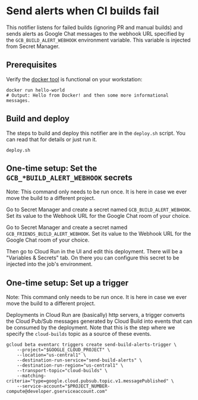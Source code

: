 # Send alerts when CI builds fail

This notifier listens for failed builds (ignoring PR and manual builds) and
sends alerts as Google Chat messages to the webhook URL specified by the
`GCB_BUILD_ALERT_WEBHOOK` environment variable. This variable is injected from
Secret Manager.

## Prerequisites

Verify the [docker tool][docker] is functional on your workstation:

```shell
docker run hello-world
# Output: Hello from Docker! and then some more informational messages.
```

## Build and deploy

The steps to build and deploy this notifier are in the `deploy.sh` script. You
can read that for details or just run it.

```shell
deploy.sh
```

## One-time setup: Set the `GCB_*BUILD_ALERT_WEBHOOK` secrets

Note: This command only needs to be run once. It is here in case we ever move
the build to a different project.

Go to Secret Manager and create a secret named `GCB_BUILD_ALERT_WEBHOOK`. Set
its value to the Webhook URL for the Google Chat room of your choice.

Go to Secret Manager and create a secret named
`GCB_FRIENDS_BUILD_ALERT_WEBHOOK`. Set its value to the Webhook URL for the
Google Chat room of your choice.

Then go to Cloud Run in the UI and edit this deployment. There will be a
"Variables & Secrets" tab. On there you can configure this secret to be injected
into the job's environment.

## One-time setup: Set up a trigger

Note: This command only needs to be run once. It is here in case we ever move
the build to a different project.

Deployments in Cloud Run are (basically) http servers, a trigger converts the
Cloud Pub/Sub messages generated by Cloud Build into events that can be consumed
by the deployment. Note that this is the step where we specify the
`cloud-builds` topic as a source of these events.

```shell
gcloud beta eventarc triggers create send-build-alerts-trigger \
    --project="$GOOGLE_CLOUD_PROJECT" \
    --location="us-central1" \
    --destination-run-service="send-build-alerts" \
    --destination-run-region="us-central1" \
    --transport-topic="cloud-builds" \
    --matching-criteria="type=google.cloud.pubsub.topic.v1.messagePublished" \
    --service-account="$PROJECT_NUMBER-compute@developer.gserviceaccount.com"
```

[docker]: https://docker.com/

